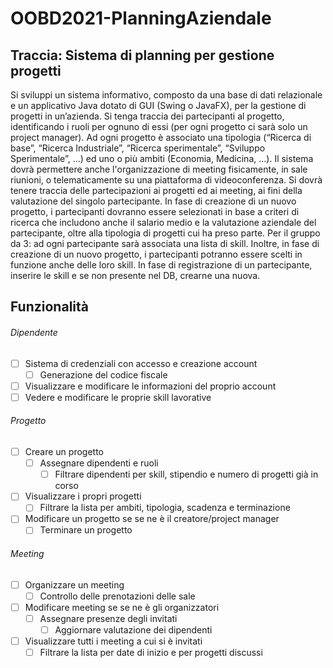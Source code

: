 # OOBD2021-PlanningAziendale

## Traccia: Sistema di planning per gestione progetti
Si sviluppi un sistema informativo, composto da una base di dati relazionale e un applicativo Java dotato di GUI (Swing o JavaFX), per la gestione di progetti in un’azienda. Si tenga traccia dei partecipanti al progetto, identificando i ruoli per ognuno di essi (per ogni progetto ci sarà solo un project manager). Ad ogni progetto è associato una tipologia (“Ricerca di base”, “Ricerca Industriale”, “Ricerca sperimentale”, “Sviluppo Sperimentale”, ...) ed uno o più ambiti (Economia, Medicina, …). Il sistema dovrà permettere anche l'organizzazione di meeting fisicamente, in sale riunioni, o telematicamente su una piattaforma di videoconferenza. Si dovrà tenere traccia delle partecipazioni ai progetti ed ai meeting, ai fini della valutazione del singolo partecipante. In fase di creazione di un nuovo progetto, i partecipanti dovranno essere selezionati in base a criteri di ricerca che includono anche il salario medio e la valutazione aziendale del partecipante, oltre alla tipologia di progetti cui ha preso parte. Per il gruppo da 3: ad ogni partecipante sarà associata una lista di skill. Inoltre, in fase di creazione di un nuovo progetto, i partecipanti potranno essere scelti in funzione anche delle loro skill. In fase di registrazione di un partecipante, inserire le skill e se non presente nel DB, crearne una nuova.

## Funzionalità
###### Dipendente
- [ ] Sistema di credenziali con accesso e creazione account
  - [ ] Generazione del codice fiscale
- [ ] Visualizzare e modificare le informazioni del proprio account
- [ ] Vedere e modificare le proprie skill lavorative

###### Progetto
- [ ] Creare un progetto
  - [ ] Assegnare dipendenti e ruoli
    - [ ] Filtrare dipendenti per skill, stipendio e numero di progetti già in corso
- [ ] Visualizzare i propri progetti
  - [ ] Filtrare la lista per ambiti, tipologia, scadenza e terminazione
- [ ] Modificare un progetto se se ne è il creatore/project manager
  - [ ] Terminare un progetto

###### Meeting
- [ ] Organizzare un meeting
  - [ ] Controllo delle prenotazioni delle sale
- [ ] Modificare meeting se se ne è gli organizzatori
  - [ ] Assegnare presenze degli invitati
    - [ ] Aggiornare valutazione dei dipendenti
- [ ] Visualizzare tutti i meeting a cui si è invitati
  - [ ] Filtrare la lista per date di inizio e per progetti discussi
